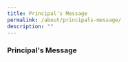 ```yaml
---
title: Principal's Message
permalink: /about/principals-message/
description: ""
---
```

### **Principal's Message**